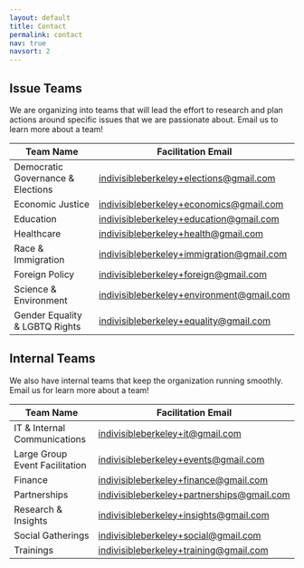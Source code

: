 ```yaml
---
layout: default
title: Contact
permalink: contact
nav: true
navsort: 2
---
```


## Issue Teams

We are organizing into teams that will lead the effort to research and plan actions around specific issues that we are passionate about.  Email us to learn more about a team!

| Team Name							| Facilitation Email             													            |
|-----------------------------------|-----------------------------------------------------------------------------------------------|
| Democratic Governance & Elections | [indivisibleberkeley+elections@gmail.com](mailto:indivisibleberkeley+elections@gmail.com)     |
| Economic Justice                  | [indivisibleberkeley+economics@gmail.com](mailto:indivisibleberkeley+economics@gmail.com)     |
| Education                         | [indivisibleberkeley+education@gmail.com](mailto:indivisibleberkeley+education@gmail.com)     |
| Healthcare                        | [indivisibleberkeley+health@gmail.com](mailto:indivisibleberkeley+health@gmail.com)           |
| Race & Immigration                | [indivisibleberkeley+immigration@gmail.com](mailto:indivisibleberkeley+immigration@gmail.com) |
| Foreign Policy                    | [indivisibleberkeley+foreign@gmail.com](mailto:indivisibleberkeley+foreign@gmail.com)         |
| Science & Environment             | [indivisibleberkeley+environment@gmail.com](mailto:indivisibleberkeley+environment@gmail.com) |
| Gender Equality & LGBTQ Rights    | [indivisibleberkeley+equality@gmail.com](mailto:indivisibleberkeley+equality@gmail.com)       |


## Internal Teams

We also have internal teams that keep the organization running smoothly.  Email us for learn more about a team!

| Team Name						 | Facilitation Email               														       |
|--------------------------------|-------------------------------------------------------------------------------------------------|
| IT & Internal Communications   | [indivisibleberkeley+it@gmail.com](mailto:indivisibleberkeley+it@gmail.com)                     |
| Large Group Event Facilitation | [indivisibleberkeley+events@gmail.com](mailto:indivisibleberkeley+events@gmail.com)             |
| Finance                        | [indivisibleberkeley+finance@gmail.com](mailto:indivisibleberkeley+finance@gmail.com)           |
| Partnerships                   | [indivisibleberkeley+partnerships@gmail.com](mailto:indivisibleberkeley+partnerships@gmail.com) |
| Research & Insights            | [indivisibleberkeley+insights@gmail.com](mailto:indivisibleberkeley+insights@gmail.com)         |
| Social Gatherings              | [indivisibleberkeley+social@gmail.com](mailto:indivisibleberkeley+social@gmail.com)             |
| Trainings                      | [indivisibleberkeley+training@gmail.com](mailto:indivisibleberkeley+training@gmail.com)         |
